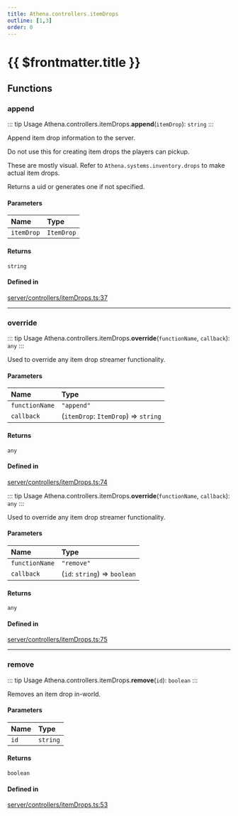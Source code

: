 ```yaml
---
title: Athena.controllers.itemDrops
outline: [1,3]
order: 0
---
```


# {{ $frontmatter.title }}


## Functions

### append

::: tip Usage
Athena.controllers.itemDrops.**append**(`itemDrop`): `string`
:::

Append item drop information to the server.

Do not use this for creating item drops the players can pickup.

These are mostly visual. Refer to `Athena.systems.inventory.drops` to make actual item drops.

Returns a uid or generates one if not specified.

#### Parameters

| Name | Type |
| :------ | :------ |
| `itemDrop` | `ItemDrop` |

#### Returns

`string`

#### Defined in

[server/controllers/itemDrops.ts:37](https://github.com/Stuyk/altv-athena/blob/6375486/src/core/server/controllers/itemDrops.ts#L37)

___

### override

::: tip Usage
Athena.controllers.itemDrops.**override**(`functionName`, `callback`): `any`
:::

Used to override any item drop streamer functionality.

#### Parameters

| Name | Type |
| :------ | :------ |
| `functionName` | ``"append"`` |
| `callback` | (`itemDrop`: `ItemDrop`) => `string` |

#### Returns

`any`

#### Defined in

[server/controllers/itemDrops.ts:74](https://github.com/Stuyk/altv-athena/blob/6375486/src/core/server/controllers/itemDrops.ts#L74)

::: tip Usage
Athena.controllers.itemDrops.**override**(`functionName`, `callback`): `any`
:::

Used to override any item drop streamer functionality.

#### Parameters

| Name | Type |
| :------ | :------ |
| `functionName` | ``"remove"`` |
| `callback` | (`id`: `string`) => `boolean` |

#### Returns

`any`

#### Defined in

[server/controllers/itemDrops.ts:75](https://github.com/Stuyk/altv-athena/blob/6375486/src/core/server/controllers/itemDrops.ts#L75)

___

### remove

::: tip Usage
Athena.controllers.itemDrops.**remove**(`id`): `boolean`
:::

Removes an item drop in-world.

#### Parameters

| Name | Type |
| :------ | :------ |
| `id` | `string` |

#### Returns

`boolean`

#### Defined in

[server/controllers/itemDrops.ts:53](https://github.com/Stuyk/altv-athena/blob/6375486/src/core/server/controllers/itemDrops.ts#L53)
